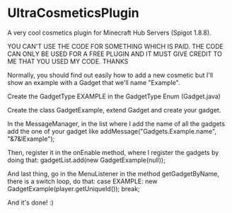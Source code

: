 # UltraCosmeticsPlugin
A very cool cosmetics plugin for Minecraft Hub Servers (Spigot 1.8.8).

YOU CAN'T USE THE CODE FOR SOMETHING WHICH IS PAID. THE CODE CAN ONLY BE USED FOR A FREE PLUGIN AND IT MUST GIVE CREDIT TO ME THAT YOU USED MY CODE. THANKS

Normally, you should find out easily how to add a new cosmetic but I'll show an example with a Gadget that we'll 
name "Example".

Create the GadgetType EXAMPLE in the GadgetType Enum (Gadget.java)

Create the class GadgetExample, extend Gadget and create your gadget.

In the MessageManager, in the list where I add the name of all the gadgets add the one of your gadget like
addMessage("Gadgets.Example.name", "&7&lExample");

Then, register it in the onEnable method, where I register the gadgets by doing that:
gadgetList.add(new GadgetExample(null));

And last thing, go in the MenuListener in the method getGadgetByName, there is a switch loop, do that:
case EXAMPLE:
  new GadgetExample(player.getUniqueId());
  break;

And it's done! :)
